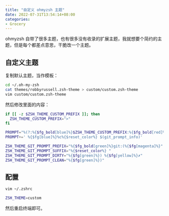 ```yaml
---
title: "自定义 ohmyzsh 主题"
date: 2022-07-31T13:54:14+08:00
categories:
- Grocery
---
```


ohmyzsh 自带了很多主题，也有很多没有收录的扩展主题，我就想要个简约的主题，但是每个都差点意思，干脆改一个主题。

<!--more-->


## 自定义主题

复制默认主题，当作模板：

```bash
cd ~/.oh-my-zsh
cat themes/robbyrussell.zsh-theme > custom/custom.zsh-theme
vim custom/custom.zsh-theme
```

然后修改里面的内容：

```bash
if [[ -z $ZSH_THEME_CUSTOM_PREFIX ]]; then
  ZSH_THEME_CUSTOM_PREFIX=">"
fi

PROMPT="%(?:%{$fg_bold[blue]%}$ZSH_THEME_CUSTOM_PREFIX:%{$fg_bold[red]%}$ZSH_THEME_CUSTOM_PREFIX)"
PROMPT+=' %{$fg[blue]%}%c%{$reset_color%} $(git_prompt_info)'

ZSH_THEME_GIT_PROMPT_PREFIX="%{$fg_bold[green]%}git:(%{$fg[magenta]%}"
ZSH_THEME_GIT_PROMPT_SUFFIX="%{$reset_color%} "
ZSH_THEME_GIT_PROMPT_DIRTY="%{$fg[green]%}) %{$fg[yellow]%}✗"
ZSH_THEME_GIT_PROMPT_CLEAN="%{$fg[green]%})"
```

## 配置


```bash
vim ~/.zshrc
```

```bash
ZSH_THEME=custom
```

然后重启终端即可。